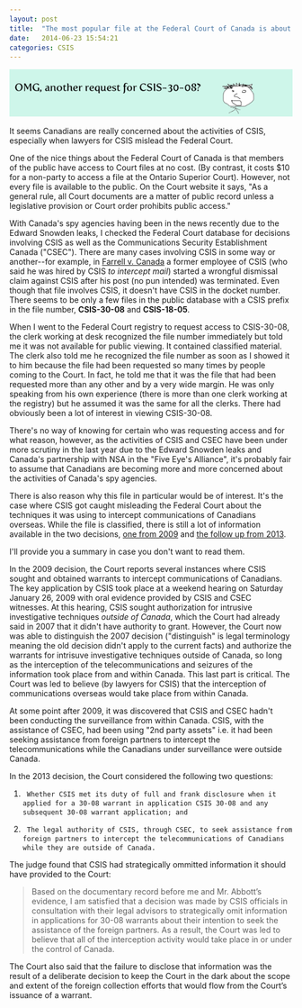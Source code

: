 ```yaml
---
layout: post
title:  "The most popular file at the Federal Court of Canada is about SPYING"
date:   2014-06-23 15:54:21
categories: CSIS
---
```



<img class="image-center" src="/csis.png">
 <!--more--> 

It seems Canadians are really concerned about the activities of CSIS, especially when lawyers for CSIS mislead the Federal Court.

One of the nice things about the Federal Court of Canada is that members of the public have access to Court files at no cost. (By contrast, it costs $10 for a non-party to access a file at the Ontario Superior Court).  However, not every file is available to the public.  On the Court website it says, "As a general rule, all Court documents are a matter of public record unless a legislative provision or Court order prohibits public access."

With Canada's spy agencies having been in the news recently due to the Edward Snowden leaks, I checked the Federal Court database for decisions involving CSIS as well as the Communications Security Establishment Canada  ("CSEC").  There are many cases involving CSIS in some way or another--for example, in <a href="http://decisions.fct-cf.gc.ca/fc-cf/decisions/en/item/37867/index.do?r=AAAAAQAEQ1NJUwAAAAAB">Farrell v. Canada</a> a former employee  of CSIS (who said he was hired by CSIS <i>to intercept mail</i>) started a wrongful dismissal claim against CSIS after his post (no pun intended) was terminated. Even though that file involves CSIS, it doesn't have CSIS in the docket number. There seems to be only a few files in the public database with a CSIS prefix in the file number, <b>CSIS-30-08</b> and <b>CSIS-18-05</b>. 

When I went to the Federal Court registry to request access to CSIS-30-08, the clerk working at desk recognized the file number immediately but told me it was not available for public viewing. It contained classified material. The clerk also told me he recognized the file number as soon as I showed it to him because the file had been requested so many times by people coming to the Court. In fact, he told me that it was the file that had been requested more than any other and by a very wide margin. He was only speaking from his own experience (there is more than one clerk working at the registry) but he assumed it was the same for all the clerks. There had obviously been a lot of interest in viewing CSIS-30-08. 

There's no way of knowing for certain who was requesting access and for what reason, however, as the activities of CSIS and CSEC have been under more scrutiny in the last year due to the Edward Snowden leaks and Canada's partnership with NSA in the "Five Eye's Alliance", it's probably fair to assume that Canadians are becoming more and more concerned about the activities of Canada's spy agencies. 

There is also reason why this file in particular would be of interest. It's the case where CSIS got caught misleading the Federal Court about the techniques it was using to intercept communications of Canadians overseas.  While the file is classified, there is still a lot of information available in the two decisions, <a href="http://decisions.fct-cf.gc.ca/fc-cf/decisions/en/item/57186/index.do" target="_blank">one from 2009</a> and  <a href="http://decisions.fct-cf.gc.ca/fc-cf/decisions/en/item/66439/index.do" target="_blank">the follow up from 2013</a>.

I'll provide you a summary in case you don't want to read them.

In the 2009 decision, the Court reports several instances where CSIS sought and obtained warrants to intercept communications of Canadians. The key application by CSIS took place at a weekend hearing on Saturday January 26, 2009 with oral evidence provided by CSIS and CSEC witnesses. At this hearing, CSIS sought authorization for intrusive investigative techniques <i>outside of Canada</i>, which the Court had already said in 2007 that it didn't have authority to grant. However, the Court now was able to distinguish the 2007 decision ("distinguish" is legal terminology meaning the old decision didn't apply to the current facts)  and authorize the warrants for intrisuve investigative techniques outside of Canada, so long as the interception of the telecommunications and seizures of the information took place from and within Canada. This last part is critical. The Court was led to believe (by lawyers for CSIS) that the interception of communications overseas would take place from within Canada. 

At some point after 2009, it was discovered that CSIS and CSEC hadn't been conducting the surveillance from within Canada. CSIS, with the assistance of CSEC, had been using "2nd party assets" i.e. it had been seeking assistance from foreign partners to intercept the telecommunications while the Canadians under surveillance were outside Canada.  

In the 2013 decision, the Court considered the following two questions:

1.      Whether CSIS met its duty of full and frank disclosure when it applied for a 30-08 warrant in application CSIS 30-08 and any subsequent 30-08 warrant application; and
2.      The legal authority of CSIS, through CSEC, to seek assistance from foreign partners to intercept the telecommunications of Canadians while they are outside of Canada.

The judge found that CSIS had strategically ommitted information it should have provided to the Court:

<blockquote>
Based on the documentary record before me and Mr. Abbott’s evidence, I am satisfied that a decision was made by CSIS officials in consultation with their legal advisors to strategically omit information in applications for 30-08 warrants about their intention to seek the assistance of the foreign partners. As a result, the Court was led to believe that all of the interception activity would take place in or under the control of Canada. 

</blockquote>

The Court also said that the failure to disclose that information was the result of a deliberate decision to keep the Court in the dark about the scope and extent of the foreign collection efforts that would flow from the Court’s issuance of a warrant.





